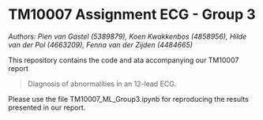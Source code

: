 # TM10007 Assignment ECG - Group 3

*Authors: Pien van Gastel (5389879), Koen Kwakkenbos (4858956), Hilde van der Pol (4663209), Fenna van der Zijden (4484665)*

This repository contains the code and ata accompanying our TM10007 report

> Diagnosis of abnormalities in an 12-lead ECG.

Please use the file TM10007_ML_Group3.ipynb for reproducing the results presented in our report.
